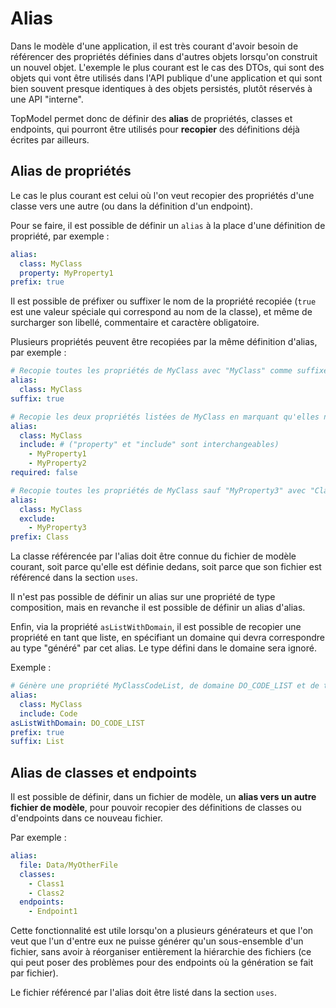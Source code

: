 # Alias

Dans le modèle d'une application, il est très courant d'avoir besoin de référencer des propriétés définies dans d'autres objets lorsqu'on construit un nouvel objet. L'exemple le plus courant est le cas des DTOs, qui sont des objets qui vont être utilisés dans l'API publique d'une application et qui sont bien souvent presque identiques à des objets persistés, plutôt réservés à une API "interne".

TopModel permet donc de définir des **alias** de propriétés, classes et endpoints, qui pourront être utilisés pour **recopier** des définitions déjà écrites par ailleurs.

## Alias de propriétés

Le cas le plus courant est celui où l'on veut recopier des propriétés d'une classe vers une autre (ou dans la définition d'un endpoint).

Pour se faire, il est possible de définir un `alias` à la place d'une définition de propriété, par exemple :

```yaml
alias:
  class: MyClass
  property: MyProperty1
prefix: true
```

Il est possible de préfixer ou suffixer le nom de la propriété recopiée (`true` est une valeur spéciale qui correspond au nom de la classe), et même de surcharger son libellé, commentaire et caractère obligatoire.

Plusieurs propriétés peuvent être recopiées par la même définition d'alias, par exemple :

```yaml
# Recopie toutes les propriétés de MyClass avec "MyClass" comme suffixe.
alias:
  class: MyClass
suffix: true

# Recopie les deux propriétés listées de MyClass en marquant qu'elles ne sont pas obligatoires ici.
alias:
  class: MyClass
  include: # ("property" et "include" sont interchangeables)
    - MyProperty1
    - MyProperty2
required: false

# Recopie toutes les propriétés de MyClass sauf "MyProperty3" avec "Class" comme préfixe.
alias:
  class: MyClass
  exclude:
    - MyProperty3
prefix: Class
```

La classe référencée par l'alias doit être connue du fichier de modèle courant, soit parce qu'elle est définie dedans, soit parce que son fichier est référencé dans la section `uses`.

Il n'est pas possible de définir un alias sur une propriété de type composition, mais en revanche il est possible de définir un alias d'alias.

Enfin, via la propriété `asListWithDomain`, il est possible de recopier une propriété en tant que liste, en spécifiant un domaine qui devra correspondre au type "généré" par cet alias. Le type défini dans le domaine sera ignoré.

Exemple :

```yaml
# Génère une propriété MyClassCodeList, de domaine DO_CODE_LIST et de type string[] (ou MyClassCode[] si le language/générateur supporte les enums), en supposant que Code est un string et MyClass est une liste de référence
alias:
  class: MyClass
  include: Code
asListWithDomain: DO_CODE_LIST
prefix: true
suffix: List
```

## Alias de classes et endpoints

Il est possible de définir, dans un fichier de modèle, un **alias vers un autre fichier de modèle**, pour pouvoir recopier des définitions de classes ou d'endpoints dans ce nouveau fichier.

Par exemple :

```yaml
alias:
  file: Data/MyOtherFile
  classes:
    - Class1
    - Class2
  endpoints:
    - Endpoint1
```

Cette fonctionnalité est utile lorsqu'on a plusieurs générateurs et que l'on veut que l'un d'entre eux ne puisse générer qu'un sous-ensemble d'un fichier, sans avoir à réorganiser entièrement la hiérarchie des fichiers (ce qui peut poser des problèmes pour des endpoints où la génération se fait par fichier).

Le fichier référencé par l'alias doit être listé dans la section `uses`.
